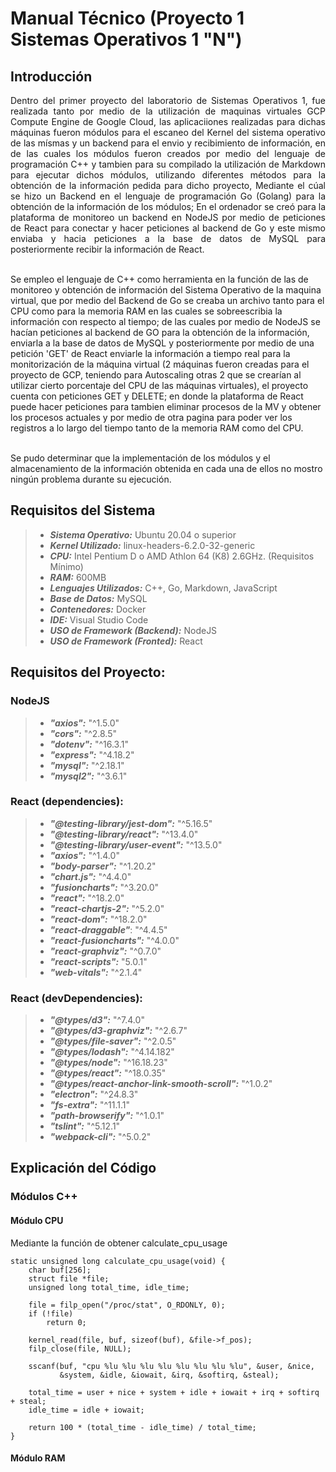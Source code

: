 # Manual Técnico (Proyecto 1 Sistemas Operativos 1 "N")

## Introducción

<p style="text-align: justify;">
Dentro del primer proyecto del laboratorio de Sistemas Operativos 1, fue realizada tanto por medio de la utilización de maquinas virtuales GCP Compute Engine de Google Cloud, las aplicaciiones realizadas para dichas máquinas fueron módulos para el escaneo del Kernel del sistema operativo de las mísmas y un backend para el envio y recibimiento de información, en de las cuales los módulos fueron creados por medio del lenguaje de programación C++ y tambien para su compilado la utilización de Markdown para ejecutar dichos módulos, utilizando diferentes métodos para la obtención de la información pedida para dicho proyecto, Mediante el cúal se hizo un Backend en el lenguaje de programación Go (Golang) para la obtención de la información de los módulos; En el ordenador se creó para la plataforma de monitoreo un backend en NodeJS por medio de peticiones de React para conectar y hacer peticiones al backend de Go y este mismo enviaba y hacia peticiones a la base de datos de MySQL para posteriormente recibir la información de React.<br/><br/>

Se empleo el lenguaje de C++ como herramienta en la función de las de monitoreo y obtención de información del Sistema Operativo de la maquina virtual, que por medio del Backend de Go se creaba un archivo tanto para el CPU como para la memoria RAM en las cuales se sobreescribia la información con respecto al tiempo; de las cuales por medio de NodeJS se hacían peticiones al backend de GO para la obtención de la información, enviarla a la base de datos de MySQL y posteriormente por medio de una petición 'GET' de React enviarle la información a tiempo real para la monitorización de la máquina virtual (2 máquinas fueron creadas para el proyecto de GCP, teniendo para Autoscaling otras 2 que se crearían al utilizar cierto porcentaje del CPU de las máquinas virtuales), el proyecto cuenta con peticiones GET y DELETE; en donde la plataforma de React puede hacer peticiones para tambien eliminar procesos de la MV y obtener los procesos actuales y por medio de otra pagina para poder ver los registros a lo largo del tiempo tanto de la memoria RAM como del CPU.<br/><br/>

Se pudo determinar que la implementación de los módulos y el almacenamiento de la información obtenida en cada una de ellos no mostro ningún problema durante su ejecución.
</p>

## Requisitos del Sistema

>- **_Sistema Operativo:_** Ubuntu 20.04 o superior
>- **_Kernel Utilizado:_** linux-headers-6.2.0-32-generic
>- **_CPU:_** Intel Pentium D o AMD Athlon 64 (K8) 2.6GHz. (Requisitos Mínimo)
>- **_RAM:_** 600MB
>- **_Lenguajes Utilizados:_** C++, Go, Markdown, JavaScript
>- **_Base de Datos:_** MySQL
>- **_Contenedores:_** Docker
>- **_IDE:_** Visual Studio Code
>- **_USO de Framework (Backend):_** NodeJS
>- **_USO de Framework (Fronted):_** React

## Requisitos del Proyecto:

### NodeJS

>- **_"axios":_** "^1.5.0"
>- **_"cors":_** "^2.8.5"
>- **_"dotenv":_** "^16.3.1"
>- **_"express":_** "^4.18.2"
>- **_"mysql":_** "^2.18.1"
>- **_"mysql2":_** "^3.6.1"

### React (dependencies):

>- **_"@testing-library/jest-dom":_** "^5.16.5"
>- **_"@testing-library/react":_** "^13.4.0"
>- **_"@testing-library/user-event":_** "^13.5.0"
>- **_"axios":_** "^1.4.0"
>- **_"body-parser":_** "^1.20.2"
>- **_"chart.js":_** "^4.4.0"
>- **_"fusioncharts":_** "^3.20.0"
>- **_"react":_** "^18.2.0"
>- **_"react-chartjs-2":_** "^5.2.0"
>- **_"react-dom":_** "^18.2.0"
>- **_"react-draggable"_**: "^4.4.5"
>- **_"react-fusioncharts":_** "^4.0.0"
>- **_"react-graphviz":_** "^0.7.0"
>- **_"react-scripts":_** "5.0.1"
>- **_"web-vitals":_** "^2.1.4"

### React (devDependencies):

>- **_"@types/d3":_** "^7.4.0"
>- **_"@types/d3-graphviz":_** "^2.6.7"
>- **_"@types/file-saver":_** "^2.0.5"
>- **_"@types/lodash":_** "^4.14.182"
>- **_"@types/node":_** "^16.18.23"
>- **_"@types/react":_** "^18.0.35"
>- **_"@types/react-anchor-link-smooth-scroll":_** "^1.0.2"
>- **_"electron":_** "^24.8.3"
>- **_"fs-extra":_** "^11.1.1"
>- **_"path-browserify":_** "^1.0.1"
>- **_"tslint":_** "^5.12.1"
>- **_"webpack-cli":_** "^5.0.2"

## Explicación del Código

### Módulos C++

#### Módulo CPU

Mediante la función de obtener calculate_cpu_usage

```
static unsigned long calculate_cpu_usage(void) {
    char buf[256];
    struct file *file;
    unsigned long total_time, idle_time;

    file = filp_open("/proc/stat", O_RDONLY, 0);
    if (!file)
        return 0;

    kernel_read(file, buf, sizeof(buf), &file->f_pos);
    filp_close(file, NULL);

    sscanf(buf, "cpu %lu %lu %lu %lu %lu %lu %lu %lu", &user, &nice,
           &system, &idle, &iowait, &irq, &softirq, &steal);
    
    total_time = user + nice + system + idle + iowait + irq + softirq + steal;
    idle_time = idle + iowait;

    return 100 * (total_time - idle_time) / total_time;
}
```

#### Módulo RAM

```
```